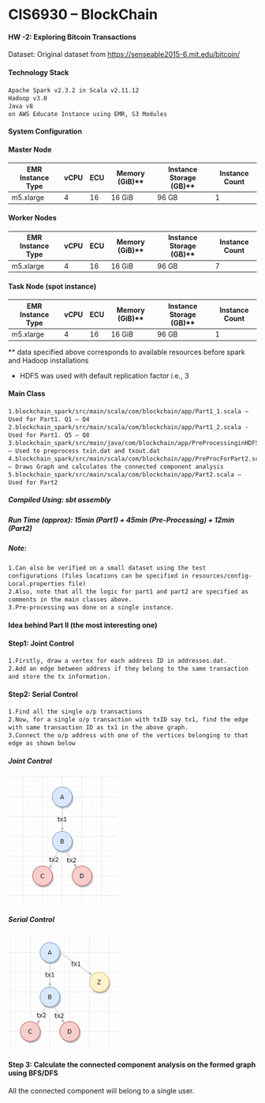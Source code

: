 # CIS6930 – BlockChain
#### HW -2: Exploring Bitcoin Transactions

Dataset: Original dataset from https://senseable2015-6.mit.edu/bitcoin/ 

#### Technology Stack
```
Apache Spark v2.3.2 in Scala v2.11.12
Hadoop v3.0
Java v8
on AWS Educate Instance using EMR, S3 Modules
```

#### System Configuration

#### Master Node
EMR Instance Type	| vCPU	| ECU | 	Memory (GiB)** |	Instance Storage (GB)** |	Instance Count
--- | --- | --- | --- |--- |--- 
m5.xlarge	| 4	| 16 |	16 GiB |	96 GB |	1

#### Worker Nodes
EMR Instance Type	| vCPU	| ECU | 	Memory (GiB)** |	Instance Storage (GB)** |	Instance Count
--- | --- | --- | --- |--- |--- 
m5.xlarge |	4	| 16	| 16 GiB	| 96 GB |	7

#### Task Node (spot instance)
EMR Instance Type	| vCPU	| ECU | 	Memory (GiB)** |	Instance Storage (GB)** |	Instance Count
--- | --- | --- | --- |--- |--- 
m5.xlarge	| 4	| 16 |	16 GiB |	96 GB |	1

** data specified above corresponds to available resources before spark and Hadoop installations
* HDFS was used with default replication factor i.e., 3

#### Main Class
```
1.blockchain_spark/src/main/scala/com/blockchain/app/Part1_1.scala – Used for Part1. Q1 – Q4
2.blockchain_spark/src/main/scala/com/blockchain/app/Part1_2.scala - Used for Part1. Q5 – Q8
3.blockchain_spark/src/main/java/com/blockchain/app/PreProcessinginHDFS.java – Used to preprocess txin.dat and txout.dat
4.blockchain_spark/src/main/scala/com/blockchain/app/PreProcForPart2.scala – Draws Graph and calculates the connected component analysis
5.blockchain_spark/src/main/scala/com/blockchain/app/Part2.scala – Used for Part2
```

##### Compiled Using: sbt assembly
##### Run Time (approx): 15min (Part1) + 45min (Pre-Processing) + 12min (Part2) 
##### Note: 
```
1.Can also be verified on a small dataset using the test configurations (files locations can be specified in resources/config-Local.properties file)
2.Also, note that all the logic for part1 and part2 are specified as comments in the main classes above.
3.Pre-processing was done on a single instance.
```

#### Idea behind Part II (the most interesting one)

#### Step1: Joint Control			 
```
1.Firstly, draw a vertex for each address ID in addresses.dat. 
2.Add an edge between address if they belong to the same transaction and store the tx information.		 
```

#### Step2: Serial Control
```
1.Find all the single o/p transactions
2.Now, for a single o/p transaction with txID say tx1, find the edge with same transaction ID as tx1 in the above graph.
3.Connect the o/p address with one of the vertices belonging to that edge as shown below
```
##### Joint Control 
![Joint Control](/jc.png)
##### Serial Control 
![Serial Control](/sc.png)

#### Step 3: Calculate the connected component analysis on the formed graph using BFS/DFS
All the connected component will belong to a single user.


